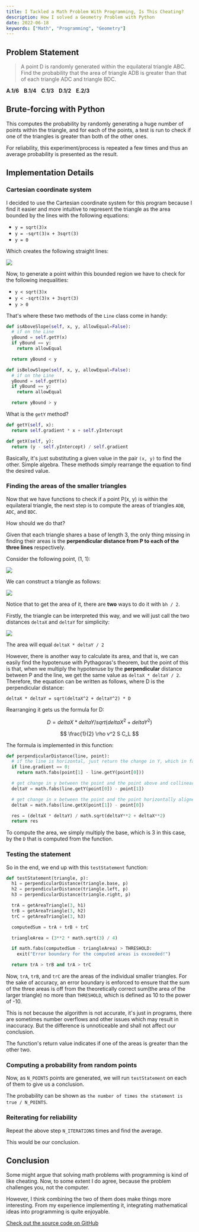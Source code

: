 ```yaml
---
title: I Tackled a Math Problem With Programming, Is This Cheating?
description: How I solved a Geometry Problem with Python
date: 2022-06-18
keywords: ["Math", "Programming", "Geometry"]
---
```


## Problem Statement

> A point D is randomly generated within the equilateral triangle ABC. Find the probability that the area of triangle ADB is greater than that of each triangle ADC and triangle BDC.

**A.1/6&nbsp;&nbsp;&nbsp;&nbsp;B.1/4&nbsp;&nbsp;&nbsp;&nbsp;C.1/3&nbsp;&nbsp;&nbsp;&nbsp;D.1/2&nbsp;&nbsp;&nbsp;&nbsp;E.2/3**

## Brute-forcing with Python

This computes the probability by randomly generating a huge number of points within the triangle, and for each of the points, a test is run to check if one of the triangles is greater than both of the other ones.

For reliability, this experiment/process is repeated a few times and thus an average probability is presented as the result.

## Implementation Details

### Cartesian coordinate system

I decided to use the Cartesian coordinate system for this program because I find it easier and more intuitive to represent the triangle as the area bounded by the lines with the following equations:

- `y = sqrt(3)x`
- `y = -sqrt(3)x + 3sqrt(3)`
- `y = 0`

Which creates the following straight lines:

![](https://raw.githubusercontent.com/timthedev07/my-website/dev/assets/cartesian-equilateral.png)

Now, to generate a point within this bounded region we have to check for the following inequalities:

- `y < sqrt(3)x`
- `y < -sqrt(3)x + 3sqrt(3)`
- `y > 0`

That's where these two methods of the `Line` class come in handy:

```python
def isAboveSlope(self, x, y, allowEqual=False):
  # if on the Line
  yBound = self.getY(x)
  if yBound == y:
    return allowEqual

  return yBound < y

def isBelowSlope(self, x, y, allowEqual=False):
  # if on the Line
  yBound = self.getY(x)
  if yBound == y:
    return allowEqual

  return yBound > y
```

What is the `getY` method?

```python
def getY(self, x):
  return self.gradient * x + self.yIntercept

def getX(self, y):
  return (y - self.yIntercept) / self.gradient
```

Basically, it's just substituting a given value in the pair `(x, y)` to find the other. Simple algebra. These methods simply rearrange the equation to find the desired value.

### Finding the areas of the smaller triangles

Now that we have functions to check if a point P(x, y) is within the equilateral triangle, the next step is to compute the areas of triangles `ADB`, `ADC`, and `BDC`.

How should we do that?

Given that each triangle shares a base of length 3, the only thing missing in finding their areas is the **perpendicular distance from P to each of the three lines** respectively.

Consider the following point, (1, 1):

![](https://raw.githubusercontent.com/timthedev07/my-website/dev/assets/p-in-equilateral.png)

We can construct a triangle as follows:

![](https://raw.githubusercontent.com/timthedev07/my-website/dev/assets/p-in-equilateral-1.png)

Notice that to get the area of it, there are **two** ways to do it with `bh / 2`.

Firstly, the triangle can be interpreted this way, and we will just call the two distances `deltaX` and `deltaY` for simplicity:

![](https://raw.githubusercontent.com/timthedev07/my-website/dev/assets/p-in-equilateral-2.png)

The area will equal `deltaX * deltaY / 2`

However, there is another way to calculate its area, and that is, we can easily find the hypotenuse with Pythagoras's theorem, but the point of this is that, when we multiply the hypotenuse by the **perpendicular** distance between P and the line, we get the same value as `deltaX * deltaY / 2`. Therefore, the equation can be written as follows, where D is the perpendicular distance:

```
deltaX * deltaY = sqrt(deltaX^2 + deltaY^2) * D
```

Rearranging it gets us the formula for D:

$$
D = deltaX * deltaY / sqrt(deltaX^2 + deltaY^2)
$$

$$
\frac{1}{2} \rho v^2 S C_L
$$

The formula is implemented in this function:

```python
def perpendicularDistance(line, point):
  # if the line is horizontal, just return the change in Y, which in fact, is the perpendicular distance
  if line.gradient == 0:
    return math.fabs(point[1] - line.getY(point[0]))

  # get change in y between the point and the point above and collinear with it at 90deg
  deltaY = math.fabs(line.getY(point[0]) - point[1])

  # get change in x between the point and the point horizontally aligned and collinear with it
  deltaX = math.fabs(line.getX(point[1]) - point[0])

  res = (deltaX * deltaY) / math.sqrt(deltaY**2 + deltaX**2)
  return res
```

To compute the area, we simply multiply the base, which is 3 in this case, by the `D` that is computed from the function.

### Testing the statement

So in the end, we end up with this `testStatement` function:

```python
def testStatement(triangle, p):
  h1 = perpendicularDistance(triangle.base, p)
  h2 = perpendicularDistance(triangle.left, p)
  h3 = perpendicularDistance(triangle.right, p)

  trA = getAreaTriangle(3, h1)
  trB = getAreaTriangle(3, h2)
  trC = getAreaTriangle(3, h3)

  computedSum = trA + trB + trC

  triangleArea = (3**2 * math.sqrt(3) / 4)

  if math.fabs(computedSum - triangleArea) > THRESHOLD:
    exit("Error boundary for the computed areas is exceeded!")

  return trA > trB and trA > trC
```

Now, `trA`, `trB`, and `trC` are the areas of the individual smaller triangles. For the sake of accuracy, an error boundary is enforced to ensure that the sum of the three areas is off from the theoretically correct sum(the area of the larger triangle) no more than `THRESHOLD`, which is defined as 10 to the power of -10.

This is not because the algorithm is not accurate, it's just in programs, there are sometimes number overflows and other issues which may result in inaccuracy. But the difference is unnoticeable and shall not affect our conclusion.

The function's return value indicates if one of the areas is greater than the other two.

### Computing a probability from random points

Now, as `N_POINTS` points are generated, we will run `testStatement` on each of them to give us a conclusion.

The probability can be shown as `the number of times the statement is true / N_POINTS`.

### Reiterating for reliability

Repeat the above step `N_ITERATIONS` times and find the average.

This would be our conclusion.

## Conclusion

Some might argue that solving math problems with programming is kind of like cheating. Now, to some extent I do agree, because the problem challenges you, not the computer.

However, I think combining the two of them does make things more interesting. From my experience implementing it, integrating mathematical ideas into programming is quite enjoyable.

[Check out the source code on GitHub](https://github.com/timthedev07/brute-force-math-june-2022)
